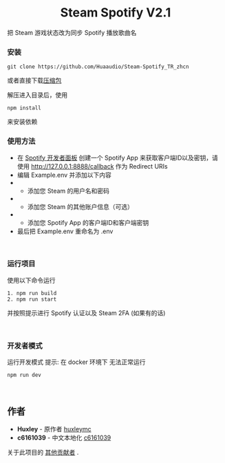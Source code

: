<h1 align="center">Steam Spotify V2.1</h1>

<p>把 Steam 游戏状态改为同步 Spotify 播放歌曲名</p>

<!-- <img src="https://github.com/HuxleyMc/Steam-Spotify/blob/master/screenshot.PNG" width="300px"> -->

### 安装

`git clone https://github.com/Huaaudio/Steam-Spotify_TR_zhcn`

或者直接下载[压缩包](https://github.com/Huaaudio/Steam-Spotify_TR_zhcn/archive/master.zip)

解压进入目录后，使用 
```
npm install 
```
来安装依赖

### 使用方法

- 在 [Spotify 开发者面板](https://developer.spotify.com/dashboard/) 创建一个 Spotify App 来获取客户端ID以及密钥，请使用 http://127.0.0.1:8888/callback 作为 Redirect URIs
- 编辑 Example.env 并添加以下内容
- - 添加您 Steam 的用户名和密码
- - 添加您 Steam 的其他账户信息（可选）
- - 添加您 Spotify App 的客户端ID和客户端密钥
- 最后把 Example.env 重命名为 .env

<br/>

### 运行项目

使用以下命令运行

```
1. npm run build
2. npm run start
```
并按照提示进行 Spotify 认证以及 Steam 2FA (如果有的话)

<br/>

### 开发者模式

运行开发模式
提示: 在 docker 环境下 无法正常运行

```
npm run dev
```

<br/>

## 作者

- **Huxley** - 原作者 [huxleymc](https://github.com/huxleymc)
- **c6161039** - 中文本地化 [c6161039](https://github.com/c6161039)

关于此项目的 [其他贡献者](https://github.com/HuxleyMc/Steam-Spotify/contributors) .
